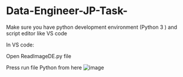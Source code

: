 # Data-Engineer-JP-Task-

Make sure you have python development environment (Python 3 ) and script editor like VS code

In VS code: 

Open ReadImageDE.py file

Press run file Python from here ![image](https://user-images.githubusercontent.com/93667957/141654399-c845757c-dad5-4e8d-94dc-7367c6b135f2.png)


